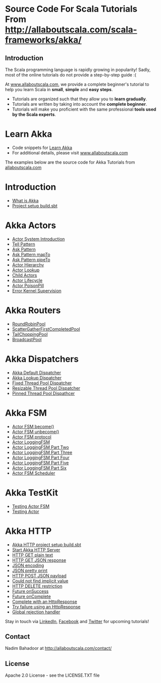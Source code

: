# Source Code For Scala Tutorials From http://allaboutscala.com/scala-frameworks/akka/
## Introduction
The Scala programming language is rapidly growing in popularity! Sadly, most of the online tutorials do not provide a step-by-step guide :(
 
At www.allaboutscala.com, we provide a complete beginner's tutorial to help you learn Scala in **small**, **simple** and **easy steps**.

- Tutorials are organized such that they allow you to **learn gradually**.
- Tutorials are written by taking into account the **complete beginner**.
- Tutorials will make you proficient with the same professional **tools used by the Scala experts**.

# Learn Akka
- Code snippets for [Learn Akka](http://allaboutscala.com/scala-frameworks/akka/)
- For additional details, please visit www.allaboutscala.com

The examples below are the source code for Akka Tutorials from [allaboutscala.com](http://allaboutscala.com/scala-frameworks/akka/)

# Introduction
- [What is Akka](http://allaboutscala.com/scala-frameworks/akka/#what-is-akka)
- [Project setup build.sbt](http://allaboutscala.com/scala-frameworks/akka/#project-setup-build-sbt)

# Akka Actors
- [Actor System Introduction](http://allaboutscala.com/scala-frameworks/akka/#actor-system-introduction)
- [Tell Pattern](http://allaboutscala.com/scala-frameworks/akka/#tell-pattern)
- [Ask Pattern](http://allaboutscala.com/scala-frameworks/akka/#ask-pattern)
- [Ask Pattern mapTo](http://allaboutscala.com/scala-frameworks/akka/#ask-pattern-mapto)
- [Ask Pattern pipeTo](http://allaboutscala.com/scala-frameworks/akka/#ask-pattern-pipeto)
- [Actor Hierarchy](http://allaboutscala.com/scala-frameworks/akka/#actor-hierarchy)
- [Actor Lookup](http://allaboutscala.com/scala-frameworks/akka/#actor-lookup)
- [Child Actors](http://allaboutscala.com/scala-frameworks/akka/#child-actors)
- [Actor Lifecycle](http://allaboutscala.com/scala-frameworks/akka/#actor-lifecycle)
- [Actor PoisonPill](http://allaboutscala.com/scala-frameworks/akka/#actor-poisonpill)
- [Error Kernel Supervision](http://allaboutscala.com/scala-frameworks/akka/#error-kernel-supervision)

# Akka Routers
- [RoundRobinPool](http://allaboutscala.com/scala-frameworks/akka/#roundrobinpool-router)
- [ScatterGatherFirstCompletedPool](http://allaboutscala.com/scala-frameworks/akka/#scattergatherfirstcompletedpool-router)
- [TailChoppingPool](http://allaboutscala.com/scala-frameworks/akka/#tailchoppingpool-router)
- [BroadcastPool](http://allaboutscala.com/scala-frameworks/akka/#broadcastpool-router)

# Akka Dispatchers
- [Akka Default Dispatcher](http://allaboutscala.com/scala-frameworks/akka/#akka-default-dispatcher)
- [Akka Lookup Dispatcher](http://allaboutscala.com/scala-frameworks/akka/#akka-lookup-dispatcher)
- [Fixed Thread Pool Dispatcher](http://allaboutscala.com/scala-frameworks/akka/#fixed-thread-pool-dispatcher)
- [Resizable Thread Pool Dispatcher](http://allaboutscala.com/scala-frameworks/akka/#resizable-thread-pool)
- [Pinned Thread Pool Dispathcer](http://allaboutscala.com/scala-frameworks/akka/#pinned-thread-pool-dispatcher)

# Akka FSM
- [Actor FSM become()](http://allaboutscala.com/scala-frameworks/akka/#actor-fsm-become)
- [Actor FSM unbecome()](http://allaboutscala.com/scala-frameworks/akka/#actor-fsm-unbecome)
- [Actor FSM protocol](http://allaboutscala.com/scala-frameworks/akka/#actor-fsm-protocol)
- [Actor LoggingFSM](http://allaboutscala.com/scala-frameworks/akka/#actor-fsm-loggingfsm)
- [Actor LoggingFSM Part Two](http://allaboutscala.com/scala-frameworks/akka/#actor-fsm-loggingfsm-part-two)
- [Actor LoggingFSM Part Three](http://allaboutscala.com/scala-frameworks/akka/#actor-fsm-loggingfsm-part-three)
- [Actor LoggingFSM Part Four](http://allaboutscala.com/scala-frameworks/akka/#actor-fsm-loggingfsm-part-four)
- [Actor LoggingFSM Part Five](http://allaboutscala.com/scala-frameworks/akka/#actor-fsm-loggingfsm-part-five)
- [Actor LoggingFSM Part Six](http://allaboutscala.com/scala-frameworks/akka/#actor-fsm-loggingfsm-part-six)
- [Actor FSM Scheduler](http://allaboutscala.com/scala-frameworks/akka/#actor-fsm-scheduler)

# Akka TestKit
- [Testing Actor FSM](http://allaboutscala.com/scala-frameworks/akka/#akka-testkit-test-actor-fsm)
- [Testing Actor](http://allaboutscala.com/scala-frameworks/akka/#akka-testkit-test-actor)

# Akka HTTP
- [Akka HTTP project setup build.sbt](http://allaboutscala.com/scala-frameworks/akka/#akka-http-project-setup-build-sbt)
- [Start Akka HTTP Server](http://allaboutscala.com/scala-frameworks/akka/#akka-http-start-server)
- [HTTP GET plain text](http://allaboutscala.com/scala-frameworks/akka/#akka-http-get-plain-text)
- [HTTP GET JSON response](http://allaboutscala.com/scala-frameworks/akka/#akka-http-get-json-response)
- [JSON encoding](http://allaboutscala.com/scala-frameworks/akka/#akka-http-json-encoding)
- [JSON pretty print](http://allaboutscala.com/scala-frameworks/akka/#akka-http-json-pretty-print)
- [HTTP POST JSON payload](http://allaboutscala.com/scala-frameworks/akka/#akka-http-post-json)
- [Could not find implicit value](http://allaboutscala.com/scala-frameworks/akka/#akka-http-could-not-find-implicit-value) 
- [HTTP DELETE restriction](http://allaboutscala.com/scala-frameworks/akka/#akka-http-delete-method-restriction)
- [Future onSuccess](http://allaboutscala.com/scala-frameworks/akka/#akka-http-future-onsuccess)
- [Future onComplete](http://allaboutscala.com/scala-frameworks/akka/#akka-http-future-oncomplete)
- [Complete with an HttpResponse](http://allaboutscala.com/scala-frameworks/akka/#akka-http-complete-httpresponse)
- [Try failure using an HttpResponse](http://allaboutscala.com/scala-frameworks/akka/#akka-http-try-failure-httpresponse)
- [Global rejection handler](http://allaboutscala.com/scala-frameworks/akka/#akka-http-global-rejection-handler)

Stay in touch via [LinkedIn](https://linkedin.com/in/nadimbahadoor/), [Facebook](http://www.facebook.com/allaboutscala) and [Twitter](https://twitter.com/NadimBahadoor) for upcoming tutorials!

## Contact
Nadim Bahadoor at http://allaboutscala.com/contact/

## License
Apache 2.0 License - see the LICENSE.TXT file 
